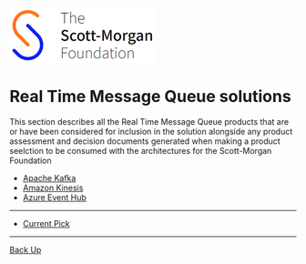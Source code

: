 ![smf-logo](../../images/smf-logo.png)
# Real Time Message Queue solutions

This section describes all the Real Time Message Queue products that are or have been considered for inclusion in the solution alongside any product assessment and decision documents generated when making  a product seelction to be consumed with the architectures for the Scott-Morgan Foundation

- [Apache Kafka](./kafka)
- [Amazon Kinesis](./kinesis)
- [Azure Event Hub](./eventhub)

<hr>

- [Current Pick](./currentpick.md)
 
<hr>

[Back Up](../readme.md)
